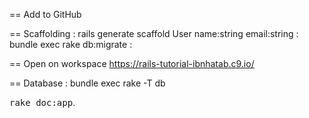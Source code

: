 
== Add to GitHub

== Scaffolding
 : rails generate scaffold User name:string email:string
 : bundle exec rake db:migrate
 : 
 
== Open on workspace 
 https://rails-tutorial-ibnhatab.c9.io/

== Database
 : bundle exec rake -T db
 
 


<tt>rake doc:app</tt>.
